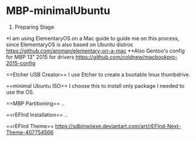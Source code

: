 # MBP-minimalUbuntu

1. Preparing Stage

*I am using ElementaryOS on a Mac guide to guide me on this process, since ElementaryOS is also based on Ubuntu distros
https://github.com/aroman/elementary-on-a-mac
**Also Gentoo's config for MBP 13" 2015 for drivers
https://github.com/coldnew/macbookpro-2015-config


  ==Etcher USB Creator==
  I use Etcher to create a bootable linux thumbdrive.
  
  ==minimal Ubuntu ISO==
  I choose this to install only package I needed to use the OS.
  
  ==MBP Partitioning==
  ..
  
  

  ==rEFInd Installation==
  ..
  
  ==rEFInd Theme==
  https://sdbinwiiexe.deviantart.com/art/rEFInd-Next-Theme-407754566
  
  
  
